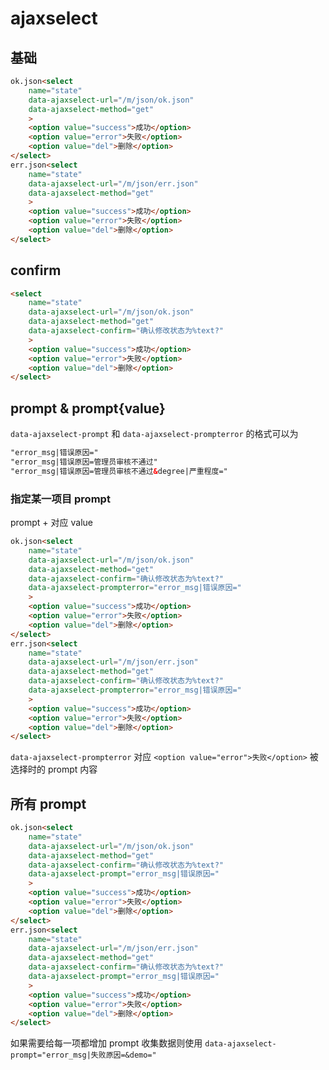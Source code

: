 # ajaxselect

## 基础

````html
ok.json<select
    name="state"
    data-ajaxselect-url="/m/json/ok.json"
    data-ajaxselect-method="get"
    >
    <option value="success">成功</option>
    <option value="error">失败</option>
    <option value="del">删除</option>
</select>
err.json<select
    name="state"
    data-ajaxselect-url="/m/json/err.json"
    data-ajaxselect-method="get"
    >
    <option value="success">成功</option>
    <option value="error">失败</option>
    <option value="del">删除</option>
</select>
````

## confirm

````html
<select
    name="state"
    data-ajaxselect-url="/m/json/ok.json"
    data-ajaxselect-method="get"
    data-ajaxselect-confirm="确认修改状态为%text?"
    >
    <option value="success">成功</option>
    <option value="error">失败</option>
    <option value="del">删除</option>
</select>
````

## prompt & prompt{value}

`data-ajaxselect-prompt` 和 `data-ajaxselect-prompterror` 的格式可以为

```html
"error_msg|错误原因="
"error_msg|错误原因=管理员审核不通过"
"error_msg|错误原因=管理员审核不通过&degree|严重程度="
```

### 指定某一项目 prompt

prompt + 对应 value

````html
ok.json<select
    name="state"
    data-ajaxselect-url="/m/json/ok.json"
    data-ajaxselect-method="get"
    data-ajaxselect-confirm="确认修改状态为%text?"
    data-ajaxselect-prompterror="error_msg|错误原因="
    >
    <option value="success">成功</option>
    <option value="error">失败</option>
    <option value="del">删除</option>
</select>
err.json<select
    name="state"
    data-ajaxselect-url="/m/json/err.json"
    data-ajaxselect-method="get"
    data-ajaxselect-confirm="确认修改状态为%text?"
    data-ajaxselect-prompterror="error_msg|错误原因="
    >
    <option value="success">成功</option>
    <option value="error">失败</option>
    <option value="del">删除</option>
</select>
````

`data-ajaxselect-prompterror` 对应 `<option value="error">失败</option>` 被选择时的 prompt 内容

## 所有 prompt

````html
ok.json<select
    name="state"
    data-ajaxselect-url="/m/json/ok.json"
    data-ajaxselect-method="get"
    data-ajaxselect-confirm="确认修改状态为%text?"
    data-ajaxselect-prompt="error_msg|错误原因="
    >
    <option value="success">成功</option>
    <option value="error">失败</option>
    <option value="del">删除</option>
</select>
err.json<select
    name="state"
    data-ajaxselect-url="/m/json/err.json"
    data-ajaxselect-method="get"
    data-ajaxselect-confirm="确认修改状态为%text?"
    data-ajaxselect-prompt="error_msg|错误原因="
    >
    <option value="success">成功</option>
    <option value="error">失败</option>
    <option value="del">删除</option>
</select>
````


如果需要给每一项都增加 prompt 收集数据则使用 `data-ajaxselect-prompt="error_msg|失败原因=&demo="`
